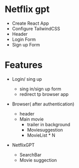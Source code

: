 # Netflix gpt

- Create React App
- Configure TailwindCSS
- Header
- Login Form
- Sign up Form

# Features
- Login/ sing up
    - sing in/sign up form
    - redirect tp browser app
- Browser( after authentication)
    - header
    - Main movie
        - trailer in background
        - Moviesuggestion
        - MovieList * N 

- NetflixGPT
    - SearchBar
    - Movie suggection
